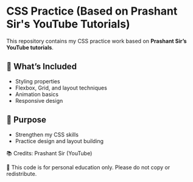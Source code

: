 # CSS Practice (Based on Prashant Sir's YouTube Tutorials)

This repository contains my CSS practice work based on **Prashant Sir’s YouTube tutorials**.

## 📌 What’s Included
- Styling properties
- Flexbox, Grid, and layout techniques
- Animation basics
- Responsive design

## 🎯 Purpose
- Strengthen my CSS skills
- Practice design and layout building

📚 Credits: Prashant Sir (YouTube)

🛑 This code is for personal education only. Please do not copy or redistribute.
